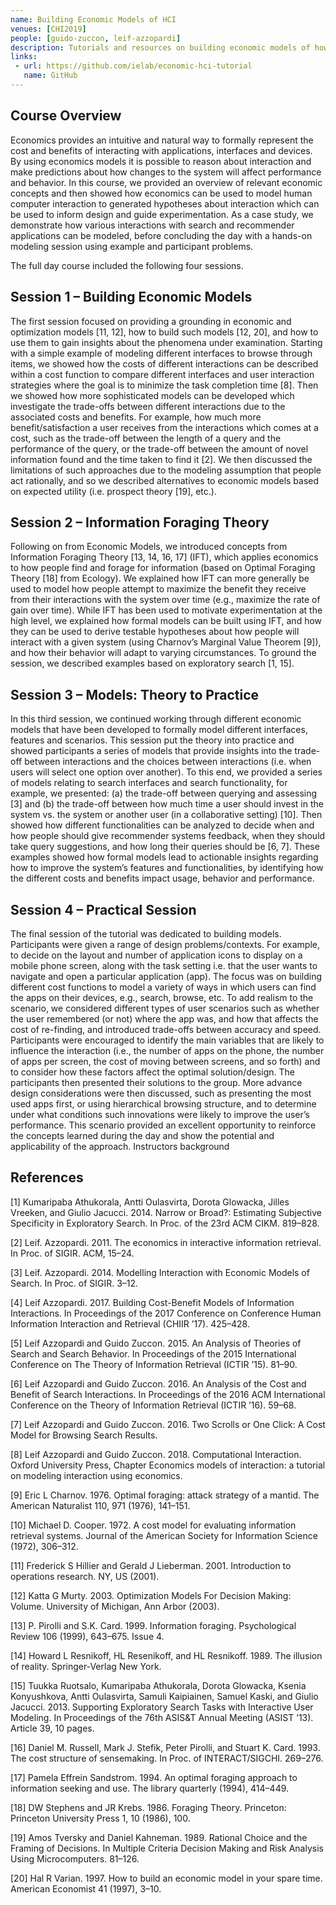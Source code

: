 ```yaml
---
name: Building Economic Models of HCI
venues: [CHI2019]
people: [guido-zuccon, leif-azzopardi]
description: Tutorials and resources on building economic models of how people interact with interfaces and systems.
links: 
 - url: https://github.com/ielab/economic-hci-tutorial
   name: GitHub
---
```



<h2>Course Overview</h2>
Economics provides an intuitive and natural way to formally represent the cost and benefits of interacting with applications, interfaces and devices. By using economics models it is possible to reason about interaction and make predictions about how changes to the system will affect performance and behavior. In this course, we provided an overview of relevant economic concepts and then showed how economics can be used to model human computer interaction to generated hypotheses about interaction which can be used to inform design and guide experimentation. As a case study, we demonstrate how various interactions with search and recommender applications can be modeled, before concluding the day with a hands-on modeling session using example and participant problems.




The full day course included the following four sessions.

<h2>Session 1 – Building Economic Models</h2>
The first session focused on providing a grounding in economic and optimization models [11, 12], how to build such models [12, 20], and how to use them to gain insights about the phenomena under examination. Starting with a simple example of modeling different interfaces to browse through items, we showed how the costs of different interactions can be described within a cost function to compare different interfaces and user interaction strategies where the goal is to minimize the task completion time [8]. Then we showed how more sophisticated models can be developed which investigate the trade-offs between different interactions due to the associated costs and benefits. For example, how much more benefit/satisfaction a user receives from the interactions which comes at a cost, such as the trade-off between the length of a query and the performance of the query, or the trade-off between the amount of novel information found and the time taken to find it [2]. We then discussed the limitations of such approaches due to the modeling assumption that people act rationally, and so we described alternatives to economic models based on expected utility (i.e. prospect theory [19], etc.).


<h2>Session 2 – Information Foraging Theory</h2> 
Following on from Economic Models, we introduced concepts from Information Foraging Theory [13, 14, 16, 17] (IFT), which applies economics to how people find and forage for information (based on Optimal Foraging Theory [18] from Ecology). We explained how IFT can more generally be used to model how people attempt to maximize the benefit they receive from their interactions with the system over time (e.g., maximize the rate of gain over time). While IFT has been used to motivate experimentation at the high level, we explained how formal models can be built using IFT, and how they can be used to derive testable hypotheses about how people will interact with a given system (using Charnov’s Marginal Value Theorem [9]), and how their behavior will adapt to varying circumstances. To ground the session, we described examples based on exploratory search [1, 15].


<h2>Session 3 – Models: Theory to Practice</h2>
In this third session, we continued working through different economic models that have been developed to formally model different interfaces, features and scenarios. This session put the theory into practice and showed participants a series of models that provide insights into the trade-off between interactions and the choices between interactions (i.e.
when users will select one option over another). To this end, we provided a series of models relating to search interfaces and search functionality, for example, we presented: (a) the trade-off between querying and assessing [3] and (b) the trade-off between how much time a user should invest in the system vs. the system or another user (in a collaborative setting) [10]. Then showed how different functionalities can be analyzed to decide when and how people should give recommender systems feedback, when they should take query suggestions, and how long their queries should be [6, 7]. These examples showed how formal models lead to actionable insights regarding how to improve the system’s features and functionalities, by identifying how the different costs and benefits impact usage, behavior and performance.


<h2>Session 4 – Practical Session</h2>
The final session of the tutorial was dedicated to building models. Participants were given a range of design problems/contexts. For example, to decide on the layout and number of application icons to display on a mobile phone screen, along with the task setting i.e. that the user wants to navigate and open a particular application (app). The focus was on building different cost functions to model a variety of ways in which users can find the apps on their devices, e.g., search, browse, etc. To add realism to the scenario, we considered different types of user scenarios such as whether the user remembered (or not) where the app was, and how that affects the cost of re-finding, and introduced trade-offs between accuracy and speed. Participants were encouraged to identify the main variables that are likely to influence the interaction (i.e., the number of apps on the phone, the number of apps per screen, the cost of moving between screens, and so forth) and to consider how these factors affect the optimal solution/design. The participants then presented their solutions to the group. More advance design considerations were then discussed, such as presenting the most used apps first, or using hierarchical browsing structure, and to determine under what conditions such innovations were likely to improve the user’s performance. This scenario provided an excellent opportunity to reinforce the concepts learned during the day and show the potential and applicability of the approach.
Instructors background

<h2>References</h2>
<p>[1] Kumaripaba Athukorala, Antti Oulasvirta, Dorota Glowacka, Jilles Vreeken, and Giulio Jacucci. 2014. Narrow or Broad?: Estimating Subjective Specificity in Exploratory Search. In Proc. of the 23rd ACM CIKM. 819–828.
<p>[2] Leif. Azzopardi. 2011. The economics in interactive information retrieval. In Proc. of SIGIR. ACM, 15–24.
<p>[3] Leif. Azzopardi. 2014. Modelling Interaction with Economic Models of Search. In Proc. of SIGIR. 3–12.
<p>[4] Leif Azzopardi. 2017. Building Cost-Benefit Models of Information Interactions. In Proceedings of the 2017 Conference on
Conference Human Information Interaction and Retrieval (CHIIR ’17). 425–428.
<p>[5] Leif Azzopardi and Guido Zuccon. 2015. An Analysis of Theories of Search and Search Behavior. In Proceedings of the 2015
International Conference on The Theory of Information Retrieval (ICTIR ’15). 81–90.
<p>[6] Leif Azzopardi and Guido Zuccon. 2016. An Analysis of the Cost and Benefit of Search Interactions. In Proceedings of the
2016 ACM International Conference on the Theory of Information Retrieval (ICTIR ’16). 59–68.
<p>[7] Leif Azzopardi and Guido Zuccon. 2016. Two Scrolls or One Click: A Cost Model for Browsing Search Results.
<p>[8] Leif Azzopardi and Guido Zuccon. 2018. Computational Interaction. Oxford University Press, Chapter Economics models
of interaction: a tutorial on modeling interaction using economics.
<p>[9] Eric L Charnov. 1976. Optimal foraging: attack strategy of a mantid. The American Naturalist 110, 971 (1976), 141–151.
<p>[10] Michael D. Cooper. 1972. A cost model for evaluating information retrieval systems. Journal of the American Society for Information Science (1972), 306–312.
<p>[11] Frederick S Hillier and Gerald J Lieberman. 2001. Introduction to operations research. NY, US (2001).
<p>[12] Katta G Murty. 2003. Optimization Models For Decision Making: Volume. University of Michigan, Ann Arbor (2003).
<p>[13] P. Pirolli and S.K. Card. 1999. Information foraging. Psychological Review 106 (1999), 643–675. Issue 4.
<p>[14] Howard L Resnikoff, HL Resenikoff, and HL Resnikoff. 1989. The illusion of reality. Springer-Verlag New York.
<p>[15] Tuukka Ruotsalo, Kumaripaba Athukorala, Dorota Glowacka, Ksenia Konyushkova, Antti Oulasvirta, Samuli Kaipiainen,
Samuel Kaski, and Giulio Jacucci. 2013. Supporting Exploratory Search Tasks with Interactive User Modeling. In Proceedings
of the 76th ASIS&T Annual Meeting (ASIST ’13). Article 39, 10 pages.
<p>[16] Daniel M. Russell, Mark J. Stefik, Peter Pirolli, and Stuart K. Card. 1993. The cost structure of sensemaking. In Proc. of
INTERACT/SIGCHI. 269–276.
<p>[17] Pamela Effrein Sandstrom. 1994. An optimal foraging approach to information seeking and use. The library quarterly
(1994), 414–449.
<p>[18] DW Stephens and JR Krebs. 1986. Foraging Theory. Princeton: Princeton University Press 1, 10 (1986), 100.
<p>[19] Amos Tversky and Daniel Kahneman. 1989. Rational Choice and the Framing of Decisions. In Multiple Criteria Decision
Making and Risk Analysis Using Microcomputers. 81–126.
<p>[20] Hal R Varian. 1997. How to build an economic model in your spare time. American Economist 41 (1997), 3–10.
